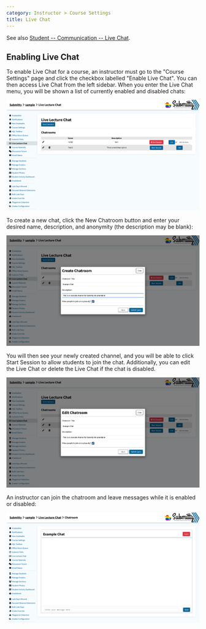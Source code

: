 ```yaml
---
category: Instructor > Course Settings
title: Live Chat
---
```


See also [Student -- Communication -- Live Chat](/student/communication/live_chat).

## Enabling Live Chat

To enable Live Chat for a course, an instructor must go to the "Course Settings" page and click the checkbox labelled "Enable Live Chat". You can then access Live Chat from the left sidebar. When you enter the Live Chat menu, you will be shown a list of currently enabled and disabled chats:

![](/images/live_chat/live_chat_menu_admin.png)

To create a new chat, click the New Chatroom button and enter your desired name, description, and anonymity (the description may be blank):

![](/images/live_chat/live_chat_creation.png)


You will then see your newly created channel, and you will be able to click Start Session to allow students to join the chat. Additionally, you can edit the Live Chat or delete the Live Chat if the chat is disabled.

![](/images/live_chat/live_chat_edit.png)

An instructor can join the chatroom and leave messages while it is enabled or disabled:

![](/images/live_chat/live_chat_instructor_access.png)